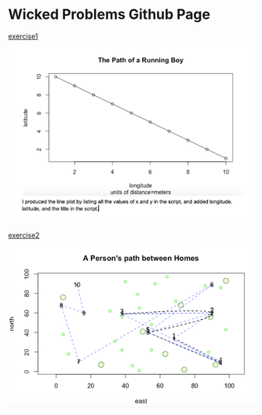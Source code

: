 # Wicked Problems Github Page

[exercise1](exercise1.md)

![](rstudio_lineplot.png)

[exercise2](exercise2.md)

![](exercise2.png)


